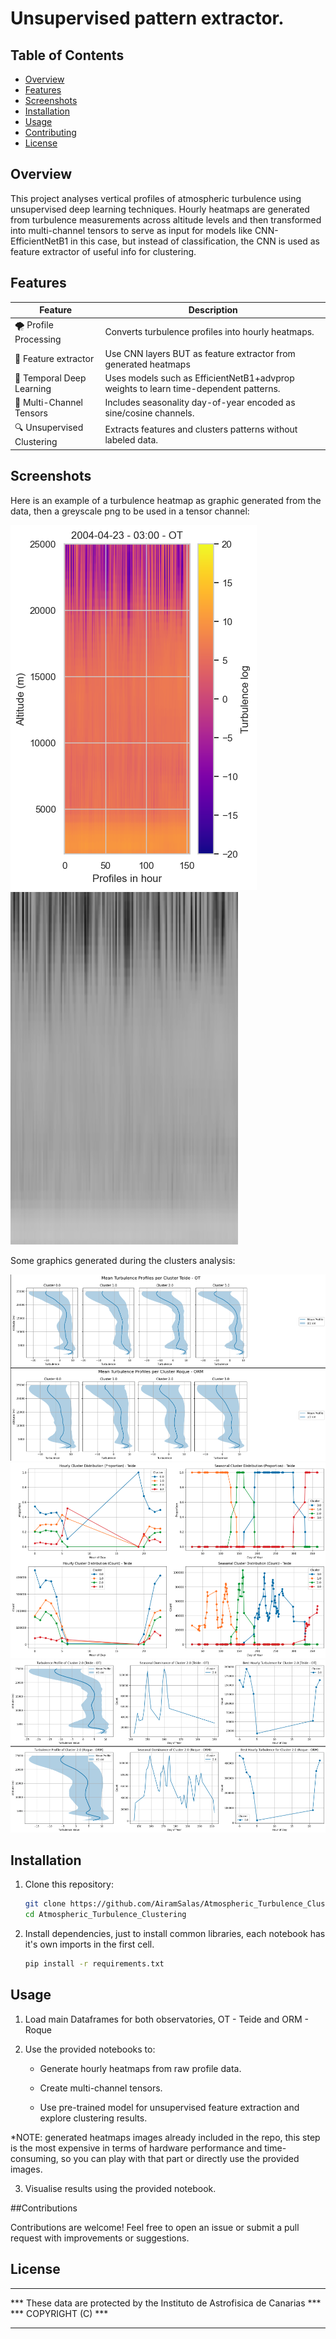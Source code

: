 # Unsupervised pattern extractor.

## Table of Contents
- [Overview](#overview)
- [Features](#features)
- [Screenshots](#screenshots)
- [Installation](#installation)
- [Usage](#usage)
- [Contributing](#contributing)
- [License](#license)

## Overview
This project analyses vertical profiles of atmospheric turbulence using unsupervised deep learning techniques. Hourly heatmaps are generated from turbulence measurements across altitude levels and then transformed into multi-channel tensors to serve as input for models like CNN-EfficientNetB1 in this case, but instead of classification, the CNN is used as feature extractor of useful info for clustering.

## Features
| Feature                     | Description                                                                               |
|-----------------------------|-------------------------------------------------------------------------------------------|
| 🌪 Profile Processing       | Converts turbulence profiles into hourly heatmaps.                                        |
| 🧩 Feature extractor        | Use CNN layers BUT as feature extractor from generated heatmaps                           |
| 🧠 Temporal Deep Learning   | Uses models such as EfficientNetB1+advprop weights to learn time-dependent patterns.      |
| 🌈 Multi-Channel Tensors    | Includes seasonality day-of-year encoded as sine/cosine channels.                         |         
| 🔍 Unsupervised Clustering  | Extracts features and clusters patterns without labeled data.                             |

## Screenshots
Here is an example of a turbulence heatmap as graphic generated from the data, then a greyscale png to be used in a tensor channel:

![Hourly Heatmap](screenshots/heatmap.png)
![Hourly Heatmap Greyscale](screenshots/heatmap_greyscale.png)

Some graphics generated during the clusters analysis:

![Mean Turbulence per Cluster](screenshots/mean_turbulence_cluster.png)
![Proportion and Count of each cluster along the year](screenshots/proportion_count_by_cluster.png)
![Seasonal dominance and hours of biggest presence during the day](screenshots/seasonal_dominance.png)


## Installation

1. Clone this repository:
   ```bash
   git clone https://github.com/AiramSalas/Atmospheric_Turbulence_Clustering.git
   cd Atmospheric_Turbulence_Clustering

2. Install dependencies, just to install common libraries, each notebook has it's own imports in the first cell.
   ```bash    
   pip install -r requirements.txt

## Usage

1. Load main Dataframes for both observatories, OT - Teide and ORM - Roque

2. Use the provided notebooks to:

   - Generate hourly heatmaps from raw profile data.

   - Create multi-channel tensors.

   - Use pre-trained model for unsupervised feature extraction and explore clustering results.

*NOTE: generated heatmaps images already included in the repo, this step is the most expensive in terms of hardware performance and time-consuming, so you can play with that part or directly use the provided images.

3. Visualise results using the provided notebook.

##Contributions

Contributions are welcome! Feel free to open an issue or submit a pull request with improvements or suggestions.

## License
****************************************************************************
*** These data are protected by the Instituto de Astrofisica de Canarias ***
***                           COPYRIGHT (C)                              ***
****************************************************************************


